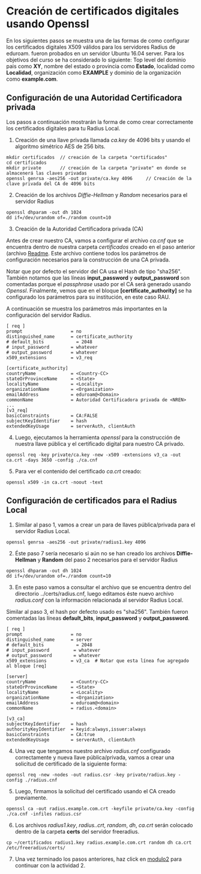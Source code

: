# Creación de certificados digitales usando Openssl

En los siguientes pasos se muestra una de las formas de como configurar los certificados digitales X509 válidos para los servidores Radius de eduroam. fueron probados en un servidor Ubuntu 16.04 server. Para los objetivos del curso se ha considerado lo siguiente: Top level del dominio pais como **XY**, nombre del estado o provincia como **Estado**, localidad como **Localidad**, organización como **EXAMPLE** y dominio de la organización como **example.com**.

## Configuración de una Autoridad Certificadora privada

Los pasos a continuación mostrarán la forma de como crear correctamente los certificados digitales para tu Radius Local.

1. Creación de una llave privada llamada *ca.key* de 4096 bits y usando el algoritmo simétrico AES de 256 bits.
 
 ```
mkdir certificados  // creación de la carpeta "certificados"
cd certificados     
mkdir private	    // creación de la carpeta "private" en donde se almacenerá las claves privadas
openssl genrsa -aes256 -out private/ca.key 4096	 	// Creación de la clave privada del CA de 4096 bits
 ```

2. Creación de los archivos *Diffie-Hellman* y *Random* necesarios para el servidor Radius

 ```
openssl dhparam -out dh 1024 
dd if=/dev/urandom of=./random count=10 
 ```
3. Creación de la Autoridad Certificadora privada (CA)

 Antes de crear nuestro CA, vamos a configurar el archivo *ca.cnf* que se encuentra dentro de nuestra carpeta *certificados* creado en el paso anterior (archivo [Readme](https://www.github.com/richardqa/curso-eduroam). Este archivo contiene todos los parámetros de configuración necesarios para la construcción de una CA privada.

 Notar que por defecto el servidor del CA usa el Hash de tipo "sha256". También notamos que las líneas **input_password** y **output_password** son comentadas porque el *passphrase* usado por el CA será generado usando *Openssl*. Finalmente, vemos que en el bloque **[certificate_authority]** se ha configurado los parámetros para su institución, en este caso RAU. 

 A continuación se muestra los parámetros más importantes en la configuración del servidor Radius.

 ```
[ req ]
prompt                  = no
distinguished_name      = certificate_authority
# default_bits            = 2048
# input_password        = whatever
# output_password       = whatever
x509_extensions         = v3_req

[certificate_authority]
countryName             = <Country-CC>
stateOrProvinceName     = <State>
localityName            = <Locality>
organizationName        = <Organization>
emailAddress            = eduroam@<Domain>
commonName              = Autoridad Certificadora privada de <NREN>
...
[v3_req]
basicConstraints        = CA:FALSE
subjectKeyIdentifier    = hash
extendedKeyUsage        = serverAuth, clientAuth
 ```
4. Luego, ejecutamos la herramienta *openssl* para la construcción de nuestra llave pública y el certificado digital para nuestro CA privado.

 ```
openssl req -key private/ca.key -new -x509 -extensions v3_ca -out ca.crt -days 3650 -config ./ca.cnf
 ```
5. Para ver el contenido del certificado *ca.crt* creado:
 ```
openssl x509 -in ca.crt -noout -text
 ```
## Configuración de certificados para el Radius Local

1. Similar al paso 1, vamos a crear un para de llaves pública/privada para el servidor Radius Local.

 ```
openssl genrsa -aes256 -out private/radius1.key 4096
 ```

2. Éste paso 7 sería necesario si aún no se han creado los archivos **Diffie-Hellman** y **Random** del paso 2 necesarios para el servidor Radius

 ```
openssl dhparam -out dh 1024 
dd if=/dev/urandom of=./random count=10 
 ```
3. En este paso vamos a consultar el archivo que se encuentra dentro del directorio ../certs/radius.cnf, luego editamos éste nuevo archivo *radius.conf* con la información relacionada al servidor Radius Local. 

 Similar al paso 3, el hash por defecto usado es "sha256". También fueron comentadas las líneas **default_bits**, **input_password** y **output_password**.

 ```
[ req ]
prompt                  = no
distinguished_name      = server
# default_bits            = 2048
# input_password         = whatever
# output_password        = whatever
x509_extensions         = v3_ca  # Notar que esta línea fue agregado al bloque [req]

[server]
countryName             = <Country-CC>
stateOrProvinceName     = <State>
localityName            = <Locality>
organizationName        = <Organization>
emailAddress            = eduroam@<domain>
commonName              = radius.<domain>

[v3_ca]
subjectKeyIdentifier    = hash
authorityKeyIdentifier  = keyid:always,issuer:always
basicConstraints        = CA:true
extendedKeyUsage        = serverAuth, clientAuth

 ```

4. Una vez que tengamos nuestro archivo *radius.cnf* configurado correctamente y nueva llave pública/privada, vamos a crear una solicitud de certificado de la siguiente forma:

 ```
openssl req -new -nodes -out radius.csr -key private/radius.key -config ./radius.cnf
 ```

5. Luego, firmamos la solicitud del certificado usando el CA creado previamente.

 ```
openssl ca -out radius.example.com.crt -keyfile private/ca.key -config ./ca.cnf -infiles radius.csr 
 ```

6. Los archivos *radius1.key*, *radius.<domain>.crt*, *random*, *dh*, *ca.crt* serán colocado dentro de la carpeta **certs** del servidor freeradius.

 ```
cp ~/certificados radius1.key radius.example.com.crt random dh ca.crt /etc/freeradius/certs/
 ```
7. Una vez terminado los pasos anteriores, haz click en [modulo2](https://github.com/richardqa/curso-eduroam/blob/master/modulos/actividad2.md) para continuar con la actividad 2.
